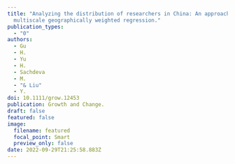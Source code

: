 ```yaml
---
title: "Analyzing the distribution of researchers in China: An approach using
  multiscale geographically weighted regression."
publication_types:
  - "0"
authors:
  - Gu
  - H.
  - Yu
  - H.
  - Sachdeva
  - M.
  - "& Liu"
  - Y.
doi: 10.1111/grow.12453
publication: Growth and Change.
draft: false
featured: false
image:
  filename: featured
  focal_point: Smart
  preview_only: false
date: 2022-09-29T21:25:58.883Z
---
```

